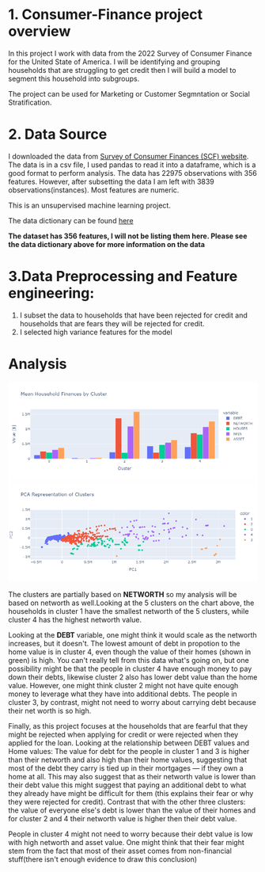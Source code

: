 # 1. Consumer-Finance project overview

In this project I work with data from the 2022 Survey of Consumer Finance for the United State of America. I will be identifying and grouping households that are struggling to get credit then I will build a model to segment this household into subgroups.

The project can be used for Marketing or Customer Segmntation or Social Stratification.


# 2. Data Source
I downloaded the data from [Survey of Consumer Finances (SCF) website](https://www.federalreserve.gov/econres/scfindex.htm).  The data is in a csv file, I used pandas to read it into a dataframe, which is a good format to perform analysis.
The data has 22975 observations with 356 features. However, after subsetting the data I am left with 3839 observations(instances). Most features are numeric.

This is an unsupervised machine learning project.

The data dictionary can be found [here](https://sda.berkeley.edu/sdaweb/docs/scfcomb2022/DOC/hcbkx01.htm#1.HEADING)

**The dataset has 356 features, I will not be listing them here. Please see the data dictionary above for more information on the data**

# 3.Data Preprocessing and Feature engineering:

1. I subset the data to households that have been rejected for credit and households that are fears they will be rejected for credit.
2. I selected high variance features for the model

# Analysis
 
 ![clusters](images/newplot.png) ![scatterplot](images/scatter.png)

 The clusters are partially based on **NETWORTH** so my analysis will be based on networth as well.Looking at the 5 clusters on the chart above, the households in cluster 1 have the smallest networth of the 5 clusters, while cluster 4 has the highest networth value. 

Looking at the **DEBT** variable, one might think it would scale as the networth increases, but it doesn't. The lowest amount of debt in propotion to the home value is in cluster 4, even though the value of their homes (shown in green) is high. You can't really tell from this data what's going on, but one possibility might be that the people in cluster 4 have enough money to pay down their debts, likewise cluster 2 also has lower debt value than the home value. However, one might think cluster 2 might not have quite enough money to leverage what they have into additional debts. The people in cluster 3, by contrast, might not need to worry about carrying debt because their net worth is so high.
 
Finally, as this project focuses at the households that are fearful that they might be rejected when applying for credit or were rejected when they applied for the loan. Looking at the relationship between DEBT values and Home values: The value for debt for the people in cluster 1 and 3 is higher than their networth and also high than their home values, suggesting that most of the debt they carry is tied up in their mortgages — if they own a home at all. This may also suggest that as their networth value is lower than their debt value this might suggest that paying an additional debt to what they already have might be difficult for them (this explains their fear or why they were rejected for credit).
Contrast that with the other three clusters: the value of everyone else's debt is lower than the value of their homes and for cluster 2 and 4 their networth value is higher then their debt value.
    
People in cluster 4 might not need to worry because their debt value is low with high networth and asset value. One might think that their fear might stem from the fact that most of their asset comes from non-financial stuff(there isn't enough evidence to draw this conclusion)